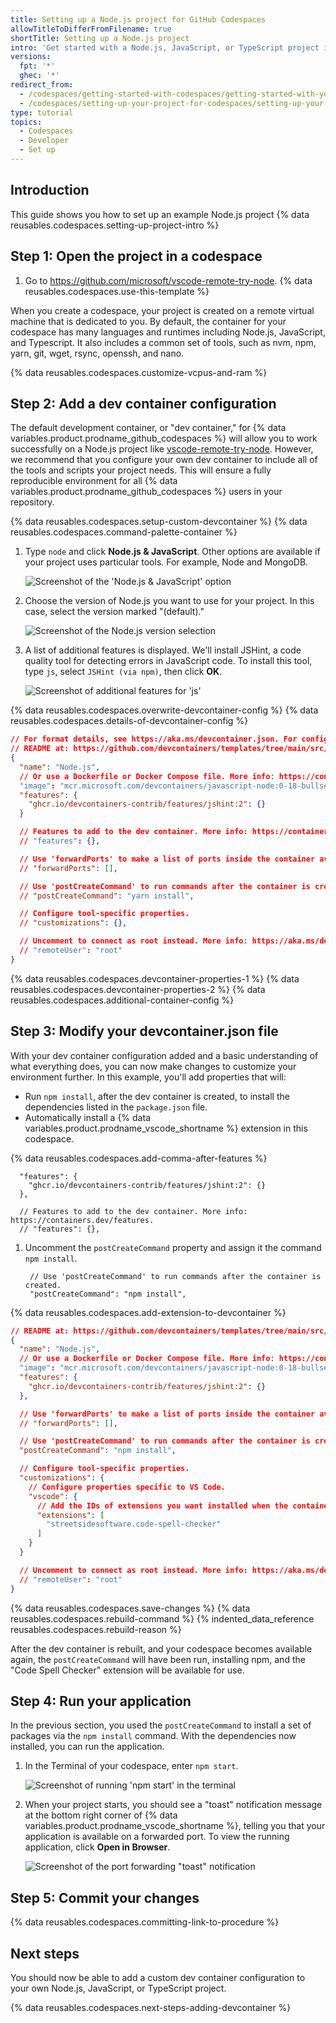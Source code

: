 ```yaml
---
title: Setting up a Node.js project for GitHub Codespaces
allowTitleToDifferFromFilename: true
shortTitle: Setting up a Node.js project
intro: 'Get started with a Node.js, JavaScript, or TypeScript project in {% data variables.product.prodname_github_codespaces %} by creating a custom dev container configuration.'
versions:
  fpt: '*'
  ghec: '*'
redirect_from:
  - /codespaces/getting-started-with-codespaces/getting-started-with-your-nodejs-project-in-codespaces
  - /codespaces/setting-up-your-project-for-codespaces/setting-up-your-nodejs-project-for-codespaces
type: tutorial
topics:
  - Codespaces
  - Developer
  - Set up
---
```


## Introduction

This guide shows you how to set up an example Node.js project {% data reusables.codespaces.setting-up-project-intro %}

## Step 1: Open the project in a codespace

1. Go to https://github.com/microsoft/vscode-remote-try-node.
{% data reusables.codespaces.use-this-template %}

When you create a codespace, your project is created on a remote virtual machine that is dedicated to you. By default, the container for your codespace has many languages and runtimes including Node.js, JavaScript, and Typescript. It also includes a common set of tools, such as nvm, npm, yarn, git, wget, rsync, openssh, and nano.

{% data reusables.codespaces.customize-vcpus-and-ram %}

## Step 2: Add a dev container configuration

The default development container, or "dev container," for {% data variables.product.prodname_github_codespaces %} will allow you to work successfully on a Node.js project like [vscode-remote-try-node](https://github.com/microsoft/vscode-remote-try-node). However, we recommend that you configure your own dev container to include all of the tools and scripts your project needs. This will ensure a fully reproducible environment for all {% data variables.product.prodname_github_codespaces %} users in your repository.

{% data reusables.codespaces.setup-custom-devcontainer %}
{% data reusables.codespaces.command-palette-container %}
1. Type `node` and click **Node.js & JavaScript**. Other options are available if your project uses particular tools. For example, Node and MongoDB.

   ![Screenshot of the 'Node.js & JavaScript' option](/assets/images/help/codespaces/add-node-devcontainer-config.png)

1. Choose the version of Node.js you want to use for your project. In this case, select the version marked "(default)."

   ![Screenshot of the Node.js version selection](/assets/images/help/codespaces/add-node-version.png)

1. A list of additional features is displayed. We'll install JSHint, a code quality tool for detecting errors in JavaScript code. To install this tool, type `js`, select `JSHint (via npm)`, then click **OK**.

   ![Screenshot of additional features for 'js'](/assets/images/help/codespaces/add-jshint-config.png)

{% data reusables.codespaces.overwrite-devcontainer-config %}
{% data reusables.codespaces.details-of-devcontainer-config %}

```json
// For format details, see https://aka.ms/devcontainer.json. For config options, see the
// README at: https://github.com/devcontainers/templates/tree/main/src/javascript-node
{
  "name": "Node.js",
  // Or use a Dockerfile or Docker Compose file. More info: https://containers.dev/guide/dockerfile
  "image": "mcr.microsoft.com/devcontainers/javascript-node:0-18-bullseye",
  "features": {
    "ghcr.io/devcontainers-contrib/features/jshint:2": {}
  }

  // Features to add to the dev container. More info: https://containers.dev/features.
  // "features": {},

  // Use 'forwardPorts' to make a list of ports inside the container available locally.
  // "forwardPorts": [],

  // Use 'postCreateCommand' to run commands after the container is created.
  // "postCreateCommand": "yarn install",

  // Configure tool-specific properties.
  // "customizations": {},

  // Uncomment to connect as root instead. More info: https://aka.ms/dev-containers-non-root.
  // "remoteUser": "root"
}
```

{% data reusables.codespaces.devcontainer-properties-1 %}
{% data reusables.codespaces.devcontainer-properties-2 %}
{% data reusables.codespaces.additional-container-config %}

## Step 3: Modify your devcontainer.json file

With your dev container configuration added and a basic understanding of what everything does, you can now make changes to customize your environment further. In this example, you'll add properties that will:
* Run `npm install`, after the dev container is created, to install the dependencies listed in the `package.json` file.
* Automatically install a {% data variables.product.prodname_vscode_shortname %} extension in this codespace.

{% data reusables.codespaces.add-comma-after-features %}

   ```json{:copy}
     "features": {
       "ghcr.io/devcontainers-contrib/features/jshint:2": {}
     },

     // Features to add to the dev container. More info: https://containers.dev/features.
     // "features": {},
   ```

1. Uncomment the `postCreateCommand` property and assign it the command `npm install`.

   ```json{:copy}
	// Use 'postCreateCommand' to run commands after the container is created.
	"postCreateCommand": "npm install",
   ```

{% data reusables.codespaces.add-extension-to-devcontainer %}

   ```json
   // README at: https://github.com/devcontainers/templates/tree/main/src/javascript-node
   {
     "name": "Node.js",
     // Or use a Dockerfile or Docker Compose file. More info: https://containers.dev/guide/dockerfile
     "image": "mcr.microsoft.com/devcontainers/javascript-node:0-18-bullseye",
     "features": {
       "ghcr.io/devcontainers-contrib/features/jshint:2": {}
     },

     // Use 'forwardPorts' to make a list of ports inside the container available locally.
     // "forwardPorts": [],

     // Use 'postCreateCommand' to run commands after the container is created.
     "postCreateCommand": "npm install",

     // Configure tool-specific properties.
     "customizations": {
       // Configure properties specific to VS Code.
       "vscode": {
         // Add the IDs of extensions you want installed when the container is created.
         "extensions": [
           "streetsidesoftware.code-spell-checker"
         ]
       }
     }

     // Uncomment to connect as root instead. More info: https://aka.ms/dev-containers-non-root.
     // "remoteUser": "root"
   }
   ```

{% data reusables.codespaces.save-changes %}
{% data reusables.codespaces.rebuild-command %}
{% indented_data_reference reusables.codespaces.rebuild-reason %}

   After the dev container is rebuilt, and your codespace becomes available again, the `postCreateCommand` will have been run, installing npm, and the "Code Spell Checker" extension will be available for use.

## Step 4: Run your application

In the previous section, you used the `postCreateCommand` to install a set of packages via the `npm install` command. With the dependencies now installed, you can run the application.

1. In the Terminal of your codespace, enter `npm start`.

   ![Screenshot of running 'npm start' in the terminal](/assets/images/help/codespaces/codespaces-npmstart.png)

1. When your project starts, you should see a "toast" notification message at the bottom right corner of {% data variables.product.prodname_vscode_shortname %}, telling you that your application is available on a forwarded port. To view the running application, click **Open in Browser**.

   ![Screenshot of the port forwarding "toast" notification](/assets/images/help/codespaces/codespaces-port3000-toast.png)

## Step 5: Commit your changes

{% data reusables.codespaces.committing-link-to-procedure %}

## Next steps

You should now be able to add a custom dev container configuration to your own Node.js, JavaScript, or TypeScript project.

{% data reusables.codespaces.next-steps-adding-devcontainer %}
